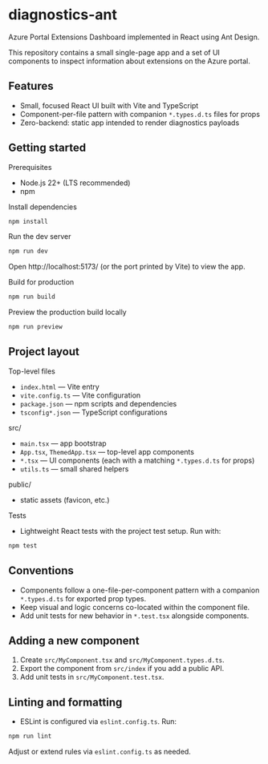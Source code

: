 # diagnostics-ant

Azure Portal Extensions Dashboard implemented in React using Ant Design.

This repository contains a small single-page app and a set of UI components to inspect information about extensions on the Azure portal.

## Features

- Small, focused React UI built with Vite and TypeScript
- Component-per-file pattern with companion `*.types.d.ts` files for props
- Zero-backend: static app intended to render diagnostics payloads

## Getting started

Prerequisites

- Node.js 22+ (LTS recommended)
- npm

Install dependencies

```bash
npm install
```

Run the dev server

```bash
npm run dev
```

Open http://localhost:5173/ (or the port printed by Vite) to view the app.

Build for production

```bash
npm run build
```

Preview the production build locally

```bash
npm run preview
```

## Project layout

Top-level files

- `index.html` — Vite entry
- `vite.config.ts` — Vite configuration
- `package.json` — npm scripts and dependencies
- `tsconfig*.json` — TypeScript configurations

src/

- `main.tsx` — app bootstrap
- `App.tsx`, `ThemedApp.tsx` — top-level app components
- `*.tsx` — UI components (each with a matching `*.types.d.ts` for props)
- `utils.ts` — small shared helpers

public/

- static assets (favicon, etc.)

Tests

- Lightweight React tests with the project test setup. Run with:

```bash
npm test
```

## Conventions

- Components follow a one-file-per-component pattern with a companion `*.types.d.ts` for exported prop types.
- Keep visual and logic concerns co-located within the component file.
- Add unit tests for new behavior in `*.test.tsx` alongside components.

## Adding a new component

1. Create `src/MyComponent.tsx` and `src/MyComponent.types.d.ts`.
2. Export the component from `src/index` if you add a public API.
3. Add unit tests in `src/MyComponent.test.tsx`.

## Linting and formatting

- ESLint is configured via `eslint.config.ts`. Run:

```bash
npm run lint
```

Adjust or extend rules via `eslint.config.ts` as needed.
